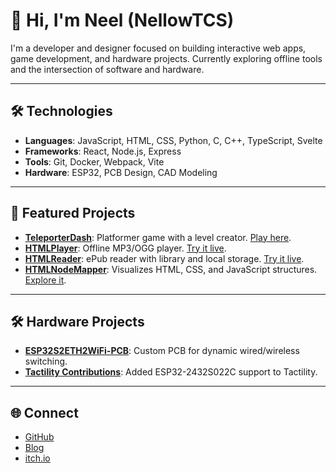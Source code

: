 # 👋 Hi, I'm Neel (NellowTCS)

I'm a developer and designer focused on building interactive web apps, game development, and hardware projects. Currently exploring offline tools and the intersection of software and hardware.

---

## 🛠️ Technologies

* **Languages**: JavaScript, HTML, CSS, Python, C, C++, TypeScript, Svelte
* **Frameworks**: React, Node.js, Express
* **Tools**: Git, Docker, Webpack, Vite
* **Hardware**: ESP32, PCB Design, CAD Modeling

---

## 🚀 Featured Projects

* **[TeleporterDash](https://github.com/NellowTCS/TeleporterDash)**: Platformer game with a level creator. [Play here](https://teleporterdash.github.io/Level%20Editor/leveleditor.html).
* **[HTMLPlayer](https://github.com/HTMLToolkit/HTMLPlayer)**: Offline MP3/OGG player. [Try it live](https://htmltoolkit.github.io/HTMLPlayer/).
* **[HTMLReader](https://github.com/HTMLToolkit/HTMLReader)**: ePub reader with library and local storage. [Try it live](https://htmltoolkit.github.io/HTMLReader/).
* **[HTMLNodeMapper](https://github.com/HTMLToolkit/HTMLNodeMapper)**: Visualizes HTML, CSS, and JavaScript structures. [Explore it](https://htmltoolkit.github.io/HTMLNodeMapper/).

---

## 🛠️ Hardware Projects

* **[ESP32S2ETH2WiFi-PCB](https://oshwlab.com/nellowtcs/esp32eth2wifi2)**: Custom PCB for dynamic wired/wireless switching.
* **[Tactility Contributions](https://github.com/NellowTCS/Tactilty)**: Added ESP32-2432S022C support to Tactility.

---

## 🌐 Connect

* [GitHub](https://github.com/NellowTCS)
* [Blog](https://nellowtcs.github.io/)
* [itch.io](https://nellowtcs.itch.io/)
